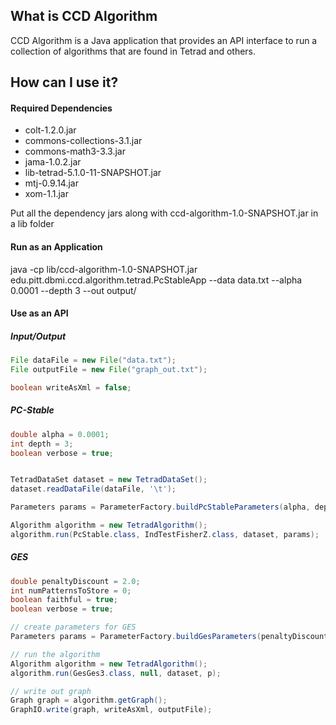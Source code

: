 ## What is CCD Algorithm

CCD Algorithm is a Java application that provides an API interface to run a collection of algorithms that are found in Tetrad and others. 


## How can I use it?

#### Required Dependencies
* colt-1.2.0.jar
* commons-collections-3.1.jar
* commons-math3-3.3.jar
* jama-1.0.2.jar
* lib-tetrad-5.1.0-11-SNAPSHOT.jar
* mtj-0.9.14.jar
* xom-1.1.jar

Put all the dependency jars along with ccd-algorithm-1.0-SNAPSHOT.jar in a lib folder

#### Run as an Application
java -cp lib/ccd-algorithm-1.0-SNAPSHOT.jar edu.pitt.dbmi.ccd.algorithm.tetrad.PcStableApp --data data.txt --alpha 0.0001 --depth 3 --out output/

#### Use as an API

##### Input/Output
```java
File dataFile = new File("data.txt");
File outputFile = new File("graph_out.txt");

boolean writeAsXml = false;
```

##### PC-Stable
```java
double alpha = 0.0001;
int depth = 3;
boolean verbose = true;


TetradDataSet dataset = new TetradDataSet();
dataset.readDataFile(dataFile, '\t');

Parameters params = ParameterFactory.buildPcStableParameters(alpha, depth, verbose);

Algorithm algorithm = new TetradAlgorithm();
algorithm.run(PcStable.class, IndTestFisherZ.class, dataset, params);
```

##### GES
```java
double penaltyDiscount = 2.0;
int numPatternsToStore = 0;
boolean faithful = true;
boolean verbose = true;

// create parameters for GES
Parameters params = ParameterFactory.buildGesParameters(penaltyDiscount, numPatternsToStore, faithful, verbose);

// run the algorithm
Algorithm algorithm = new TetradAlgorithm();
algorithm.run(GesGes3.class, null, dataset, p);

// write out graph
Graph graph = algorithm.getGraph();
GraphIO.write(graph, writeAsXml, outputFile);
```
